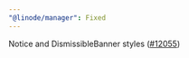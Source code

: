 ```yaml
---
"@linode/manager": Fixed
---
```


Notice and DismissibleBanner styles ([#12055](https://github.com/linode/manager/pull/12055))

